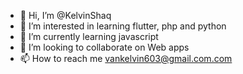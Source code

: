 - 👋 Hi, I’m @KelvinShaq
- 👀 I’m interested in learning flutter, php and python
- 🌱 I’m currently learning javascript
- 💞️ I’m looking to collaborate on Web apps
- 📫 How to reach me vankelvin603@gmail.com.com

<!---
KelvinShaq/KelvinShaq is a ✨ special ✨ repository because its `README.md` (this file) appears on your GitHub profile.
You can click the Preview link to take a look at your changes.
--->
